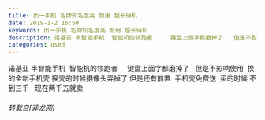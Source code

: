 ```yaml
---
title: 出一手机 名牌知名度高 耐用 超长待机
date: 2019-1-2 16:50
keywords: 出一手机 名牌知名度高 耐用 超长待机
description: 诺基亚 半智能手机  智能机的领跑者     键盘上面字都磨掉了   但是不影响使用  换的全新手机壳 换壳的时候摄像头弄掉了 但是还有前置  手机壳免费送  买的时候 不到三千   现在两千五就卖   
categories: used
---
```

<td class="t_f" id="postmessage_2604275">

诺基亚 半智能手机  智能机的领跑者     键盘上面字都磨掉了   但是不影响使用  换的全新手机壳 换壳的时候摄像头弄掉了 但是还有前置  手机壳免费送  买的时候 不到三千   现在两千五就卖   </td>
###### 转载自[菲龙网]